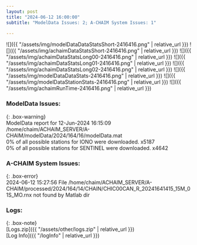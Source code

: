 ```yaml
---
layout: post
title: "2024-06-12 16:00:00"
subtitle: "ModelData Issues: 2; A-CHAIM System Issues: 1"

---
```


![]({{ "/assets/img/modelDataDataStatsShort-2416416.png" | relative_url }})
![]({{ "/assets/img/achaimDataStatsShort-2416416.png" | relative_url }})
![]({{ "/assets/img/achaimDataStatsLong00-2416416.png" | relative_url }})
![]({{ "/assets/img/achaimDataStatsLong01-2416416.png" | relative_url }})
![]({{ "/assets/img/achaimDataStatsLong02-2416416.png" | relative_url }})
![]({{ "/assets/img/modelDataDataStats-2416416.png" | relative_url }})
![]({{ "/assets/img/modelDataStationStats-2416416.png" | relative_url }})
![]({{ "/assets/img/achaimRunTime-2416416.png" | relative_url }})


### ModelData Issues:  
  
{: .box-warning}  
 ModelData report for 12-Jun-2024 16:15:09   
 /home/chaim/ACHAIM_SERVER/A-CHAIM/modelData/2024/164/16/modelData.mat   
 0% of all possible stations for IONO were downloaded. x5187   
 0% of all possible stations for SENTINEL were downloaded. x4642   
  
### A-CHAIM System Issues:  
  
{: .box-error}  
2024-06-12 15:27:56 File /home/chaim/ACHAIM_SERVER/A-CHAIM/processed/2024/164/14/CHAIN/CHIC00CAN_R_20241641415_15M_01S_MO.rnx not found by Matlab dir  

### Logs:  
  
{: .box-note}  
[Logs.zip]({{ "/assets/other/logs.zip" | relative_url }})  
[Log Info]({{ "/logInfo" | relative_url }})  
